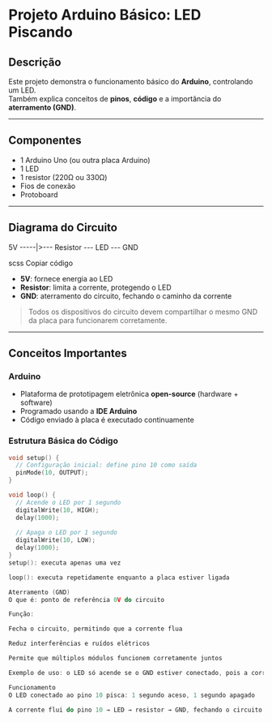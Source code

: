 # Projeto Arduino Básico: LED Piscando

## Descrição
Este projeto demonstra o funcionamento básico do **Arduino**, controlando um LED.  
Também explica conceitos de **pinos**, **código** e a importância do **aterramento (GND)**.

---

## Componentes
- 1 Arduino Uno (ou outra placa Arduino)
- 1 LED
- 1 resistor (220Ω ou 330Ω)
- Fios de conexão
- Protoboard

---

## Diagrama do Circuito

5V -----|>--- Resistor --- LED --- GND

scss
Copiar código

- **5V**: fornece energia ao LED  
- **Resistor**: limita a corrente, protegendo o LED  
- **GND**: aterramento do circuito, fechando o caminho da corrente  

> Todos os dispositivos do circuito devem compartilhar o mesmo GND da placa para funcionarem corretamente.

---

## Conceitos Importantes

### Arduino
- Plataforma de prototipagem eletrônica **open-source** (hardware + software)  
- Programado usando a **IDE Arduino**  
- Código enviado à placa é executado continuamente  

### Estrutura Básica do Código
```cpp
void setup() {
  // Configuração inicial: define pino 10 como saída
  pinMode(10, OUTPUT);
}

void loop() {
  // Acende o LED por 1 segundo
  digitalWrite(10, HIGH);
  delay(1000);
  
  // Apaga o LED por 1 segundo
  digitalWrite(10, LOW);
  delay(1000);
}
setup(): executa apenas uma vez

loop(): executa repetidamente enquanto a placa estiver ligada

Aterramento (GND)
O que é: ponto de referência 0V do circuito

Função:

Fecha o circuito, permitindo que a corrente flua

Reduz interferências e ruídos elétricos

Permite que múltiplos módulos funcionem corretamente juntos

Exemplo de uso: o LED só acende se o GND estiver conectado, pois a corrente precisa de um caminho de volta à placa.

Funcionamento
O LED conectado ao pino 10 pisca: 1 segundo aceso, 1 segundo apagado

A corrente flui do pino 10 → LED → resistor → GND, fechando o circuito

